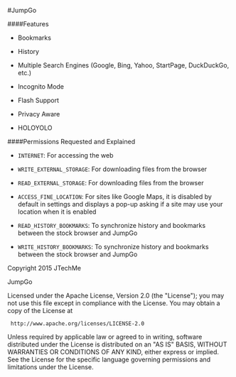#JumpGo

####Features
* Bookmarks

* History

* Multiple Search Engines (Google, Bing, Yahoo, StartPage, DuckDuckGo, etc.)

* Incognito Mode

* Flash Support

* Privacy Aware

* HOLOYOLO

####Permissions Requested and Explained

* ````INTERNET````: For accessing the web

* ````WRITE_EXTERNAL_STORAGE````: For downloading files from the browser

* ````READ_EXTERNAL_STORAGE````: For downloading files from the browser

* ````ACCESS_FINE_LOCATION````: For sites like Google Maps, it is disabled by default in settings and displays a pop-up asking if a site may use your location when it is enabled

* ````READ_HISTORY_BOOKMARKS````: To synchronize history and bookmarks between the stock browser and JumpGo

* ````WRITE_HISTORY_BOOKMARKS````: To synchronize history and bookmarks between the stock browser and JumpGo



Copyright 2015 JTechMe

JumpGo

   Licensed under the Apache License, Version 2.0 (the "License");
   you may not use this file except in compliance with the License.
   You may obtain a copy of the License at

     http://www.apache.org/licenses/LICENSE-2.0

   Unless required by applicable law or agreed to in writing, software
   distributed under the License is distributed on an "AS IS" BASIS,
   WITHOUT WARRANTIES OR CONDITIONS OF ANY KIND, either express or implied.
   See the License for the specific language governing permissions and
   limitations under the License.
